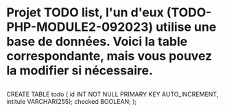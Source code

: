 # Projet TODO list, l'un d'eux (TODO-PHP-MODULE2-092023) utilise une base de données. Voici la table correspondante, mais vous pouvez la modifier si nécessaire.

## 
CREATE TABLE todo (
id INT NOT NULL PRIMARY KEY AUTO_INCREMENT,
intitule VARCHAR(255);
checked BOOLEAN;
);
